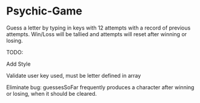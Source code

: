 # Psychic-Game

Guess a letter by typing in keys with 12 attempts with a record of previous attempts. Win/Loss will be tallied and attempts will reset after winning or losing.


TODO:

Add Style


Validate user key used, must be letter defined in array

Eliminate bug: guessesSoFar frequently produces a character after winning or losing, when it should be cleared.
